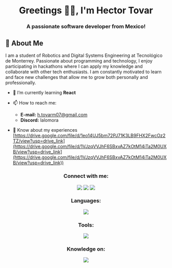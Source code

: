 <h1 align="center">Greetings ✌🏼, I'm Hector Tovar</h1>
<h3 align="center">A passionate software developer from Mexico! </h3>

<h2 align="left">👤 About Me </h2>
<p align="left">
I am a student of Robotics and Digital Systems Engineering at Tecnológico de Monterrey. Passionate about programming and technology, I enjoy participating in hackathons where I can apply my knowledge and collaborate with other tech enthusiasts. I am constantly motivated to learn and face new challenges that allow me to grow both personally and professionally.
</p>

- 🌱 I’m currently learning **React**

- 📫 How to reach me:
  - **E-mail:** h.tovarm07@gmail.com
  - **Discord:** lalomora

- 📄 Know about my experiences [https://drive.google.com/file/d/1eo14UJ5bm72PJ71K3LB9FHX2FwcOz2TZ/view?usp=drive_link](https://drive.google.com/file/d/1VJzqVVJhF6SBxvAZ7kOtM14iTa2M0UXB/view?usp=drive_link](https://drive.google.com/file/d/1VJzqVVJhF6SBxvAZ7kOtM14iTa2M0UXB/view?usp=drive_link))

<h3 align="center">Connect with me:</h3>
<p align="center">
<a href="mailto:h.tovarm07@gmail.comm?Subject=Hello%20"><img align="center" src="https://skillicons.dev/icons?i=gmail"></a>
<a href="https://linkedin.com/in/hectortovarm"><img align="center" src="https://skillicons.dev/icons?i=linkedin"/></a>
<a href="https://instagram.com/htovar7"><img align="center" src="https://skillicons.dev/icons?i=instagram"/></a>

</p>

<h3 align="center">Languages:</h3>
<p align="center">
  <a href="https://skillicons.dev">
    <img src="https://skillicons.dev/icons?i=py,cpp,js,cs,matlab,mysql,html,css,tailwind" />
  </a>
</p>

<h3 align="center">Tools:</h3>
<p align="center">
  <a href="https://skillicons.dev">
    <img src="https://skillicons.dev/icons?i=vscode,git,github,linux,arduino,raspberrypi,react" />
  </a>
</p>

<h3 align="center">Knowledge on:</h3>
<p align="center">
  <a href="https://skillicons.dev">
    <img src="https://skillicons.dev/icons?i=ae,ps"/>
  </a>
</p>
